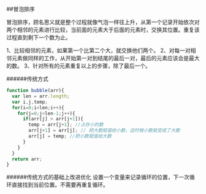 <!--
 * @Author: your name
 * @Date: 2021-09-28 22:55:06
 * @LastEditTime: 2021-09-28 23:42:33
 * @LastEditors: Please set LastEditors
 * @Description: In User Settings Edit
 * @FilePath: /Personal_fe_doc/算法/冒泡排序/冒泡排序.md
-->

##冒泡排序

冒泡排序，顾名思义就是整个过程就像气泡一样往上升，从第一个记录开始依次对两个相邻的元素进行比较，当前面的元素大于后面的元素时，交换其位置。重复该过程直到剩下一个数为止。

1、比较相邻的元素，如果第一个比第二个大，就交换他们两个。
2、对每一对相邻元素做同样的工作，从开始第一对到结尾的最后一对，最后的元素应该会是最大的数。
3、针对所有的元素重复以上的步骤，除了最后一个。

######传统方式

```javascript
function bubble(arr){
  var len = arr.length;
  var i,j,temp;
  for(i=0;i<len;i++){ 
    for(j=0;j<len-1;j++){
      if(arr[j] > arr[j+1]){
        temp = arr[j+1]; //占存小的数    
        arr[j+1] = arr[j]; // 把大数赋值给小数，这时候小数就变成了大数
        arr[j] = temp; //把小数赋值给大数
      }
    }
  }
  return arr;
}
```
######传统方式的基础上改进优化
设置一个变量来记录循环的位置，下一次循环直接找到当前位置。不需要再重复循环。




